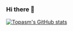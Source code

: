 ### Hi there 👋

<!--
**Topasm/Topasm** is a ✨ _special_ ✨ repository because its `README.md` (this file) appears on your GitHub profile.

Here are some ideas to get you started:

- 🔭 I’m currently working on ...
- 🌱 I’m currently learning ...
- 👯 I’m looking to collaborate on ...
- 🤔 I’m looking for help with ...
- 💬 Ask me about ...
- 📫 How to reach me: ...
- 😄 Pronouns: ...
- ⚡ Fun fact: ...
-->



[![Topasm's GitHub stats](https://github-readme-stats.vercel.app/api?username=Topasm&show_icons=true&&bg_color=30,e96443,904e95&title_color=fff&text_color=fff)](https://github.com/Topasm/github-readme-stats)
